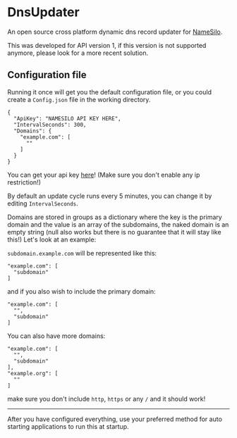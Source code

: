 # DnsUpdater
An open source cross platform dynamic dns record updater for [NameSilo](https://www.namesilo.com/).

This was developed for API version 1, if this version is not supported anymore, please look for a more recent solution.

## Configuration file
Running it once will get you the default configuration file, or you could create a `Config.json` file in the working directory.
```
{
  "ApiKey": "NAMESILO API KEY HERE",
  "IntervalSeconds": 300,
  "Domains": {
    "example.com": [
      ""
    ]
  }
}
```
You can get your api key [here](https://www.namesilo.com/account/api-manager)! (Make sure you don't enable any ip restriction!)

By default an update cycle runs every 5 minutes, you can change it by editing `IntervalSeconds`.

Domains are stored in groups as a dictionary where the key is the primary domain and the value is an array of the subdomains, the naked domain is an empty string (null also works but there is no guarantee that it will stay like this!) Let's look at an example:

`subdomain.example.com` will be represented like this:
```
"example.com": [
  "subdomain"
]
```
and if you also wish to include the primary domain:
```
"example.com": [
  "",
  "subdomain"
]
```
You can also have more domains:
```
"example.com": [
  "",
  "subdomain"
],
"example.org": [
  ""
]
```
make sure you don't include `http`, `https` or any `/` and it should work!

---

After you have configured everything, use your preferred method for auto starting applications to run this at startup.

